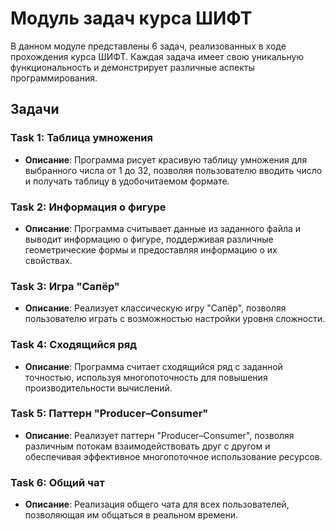 # Модуль задач курса ШИФТ

В данном модуле представлены 6 задач, реализованных в ходе прохождения курса ШИФТ. Каждая задача имеет свою уникальную функциональность и демонстрирует различные аспекты программирования.

## Задачи

### Task 1: Таблица умножения
- **Описание**: Программа рисует красивую таблицу умножения для выбранного числа от 1 до 32, позволяя пользователю вводить число и получать таблицу в удобочитаемом формате.

### Task 2: Информация о фигуре
- **Описание**: Программа считывает данные из заданного файла и выводит информацию о фигуре, поддерживая различные геометрические формы и предоставляя информацию о их свойствах.

### Task 3: Игра "Сапёр"
- **Описание**: Реализует классическую игру "Сапёр", позволяя пользователю играть с возможностью настройки уровня сложности.

### Task 4: Сходящийся ряд
- **Описание**: Программа считает сходящийся ряд с заданной точностью, используя многопоточность для повышения производительности вычислений.

### Task 5: Паттерн "Producer–Consumer"
- **Описание**: Реализует паттерн "Producer–Consumer", позволяя различным потокам взаимодействовать друг с другом и обеспечивая эффективное многопоточное использование ресурсов.

### Task 6: Общий чат
- **Описание**: Реализация общего чата для всех пользователей, позволяющая им общаться в реальном времени.
